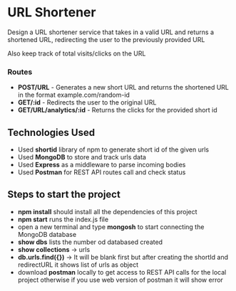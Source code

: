 # URL Shortener

Design a URL shortener service that takes in a valid URL and returns a shortened URL, redirecting the user to the previously provided URL

Also keep track of total visits/clicks on the URL

### Routes

* **POST/URL** - Generates a new short URL and returns the shortened URL in the format example.com/random-id
* **GET/:id** - Redirects the user to the original URL
* **GET/URL/analytics/:id** - Returns the clicks for the provided short id

## Technologies Used
  * Used **shortid** library of npm to generate short id of the given urls
  * Used **MongoDB** to store and track urls data
  * Used **Express** as a middleware to parse incoming bodies
  * Used **Postman** for REST API routes call and check status

## Steps to start the project
  * **npm install** should install all the dependencies of this project
  * **npm start** runs the index.js file
  * open a new terminal and type **mongosh** to start connecting the MongoDB database
  * **show dbs** lists the number od databased created
  * **show collections** -> urls
  * **db.urls.find({})** -> It will be blank first but after creating the shortId and redirectURL it shows list of urls as object
  * download **postman** locally to get access to REST API calls for the local project otherwise if you use web version of postman it will show error


     


